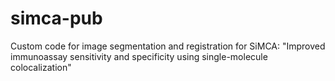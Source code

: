 # simca-pub
Custom code for image segmentation and registration for SiMCA: "Improved immunoassay sensitivity and specificity using single-molecule colocalization"
